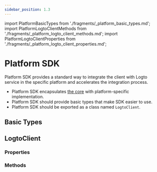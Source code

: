 ```yaml
---
sidebar_position: 1.3
---
```


import PlatformBasicTypes from './fragments/\_platform_basic_types.md';
import PlatformLogtoClientMethods from './fragments/\_platform_logto_client_methods.md';
import PlatformLogtoClientProperties from './fragments/\_platform_logto_client_properties.md';

# Platform SDK

Platform SDK provides a standard way to integrate the client with Logto service in the specific platform and accelerates the integration process.

- Platform SDK encapsulates [the core](./core-sdk-convention.md) with platform-specific implementation.
- Platform SDK should provide basic types that make SDK easier to use.
- Platform SDK should be exported as a class named `LogtoClient`.

## Basic Types

<PlatformBasicTypes />

## LogtoClient

### Properties

<PlatformLogtoClientProperties />

### Methods

<PlatformLogtoClientMethods />
